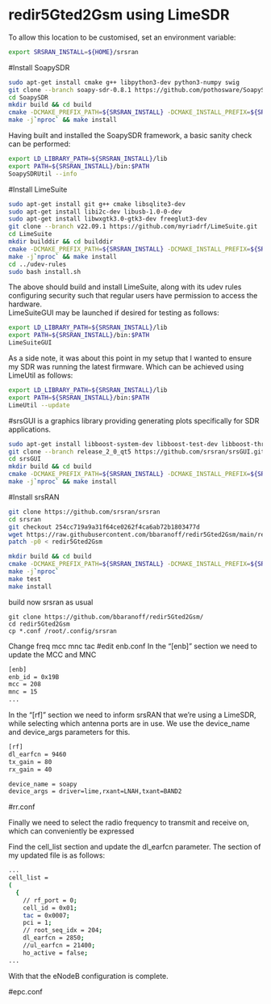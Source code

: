 # redir5Gted2Gsm using LimeSDR

To allow this location to be customised, set an environment variable:
```bash
export SRSRAN_INSTALL=${HOME}/srsran
```

#Install SoapySDR
```bash
sudo apt-get install cmake g++ libpython3-dev python3-numpy swig
git clone --branch soapy-sdr-0.8.1 https://github.com/pothosware/SoapySDR.git
cd SoapySDR
mkdir build && cd build
cmake -DCMAKE_PREFIX_PATH=${SRSRAN_INSTALL} -DCMAKE_INSTALL_PREFIX=${SRSRAN_INSTALL} ..
make -j`nproc` && make install
```

Having built and installed the SoapySDR framework, a basic sanity check can be performed:
````bash
export LD_LIBRARY_PATH=${SRSRAN_INSTALL}/lib
export PATH=${SRSRAN_INSTALL}/bin:$PATH
SoapySDRUtil --info
````
#Install LimeSuite

```bash
sudo apt-get install git g++ cmake libsqlite3-dev
sudo apt-get install libi2c-dev libusb-1.0-0-dev
sudo apt-get install libwxgtk3.0-gtk3-dev freeglut3-dev
git clone --branch v22.09.1 https://github.com/myriadrf/LimeSuite.git
cd LimeSuite
mkdir builddir && cd builddir
cmake -DCMAKE_PREFIX_PATH=${SRSRAN_INSTALL} -DCMAKE_INSTALL_PREFIX=${SRSRAN_INSTALL} ..
make -j`nproc` && make install
cd ../udev-rules
sudo bash install.sh
```
The above should build and install LimeSuite, along with its udev rules configuring security such that regular users have permission to access the hardware.
<br>
LimeSuiteGUI may be launched if desired for testing as follows:

```bash
export LD_LIBRARY_PATH=${SRSRAN_INSTALL}/lib
export PATH=${SRSRAN_INSTALL}/bin:$PATH
LimeSuiteGUI
```
As a side note, it was about this point in my setup that I wanted to ensure my SDR was running the latest firmware. Which can be achieved using LimeUtil as follows:

```bash
export LD_LIBRARY_PATH=${SRSRAN_INSTALL}/lib
export PATH=${SRSRAN_INSTALL}/bin:$PATH
LimeUtil --update
```

#srsGUI is a graphics library providing generating plots specifically for SDR applications.
```bash
sudo apt-get install libboost-system-dev libboost-test-dev libboost-thread-dev libqwt-qt5-dev qtbase5-dev
git clone --branch release_2_0_qt5 https://github.com/srsran/srsGUI.git
cd srsGUI
mkdir build && cd build
cmake -DCMAKE_PREFIX_PATH=${SRSRAN_INSTALL} -DCMAKE_INSTALL_PREFIX=${SRSRAN_INSTALL} ..
make -j`nproc` && make install
```

#Install srsRAN

```bash
git clone https://github.com/srsran/srsran
cd srsran
git checkout 254cc719a9a31f64ce0262f4ca6ab72b1803477d
wget https://raw.githubusercontent.com/bbaranoff/redir5Gted2Gsm/main/redir5Gted2Gsm.patch
patch -p0 < redir5Gted2Gsm

mkdir build && cd build
cmake -DCMAKE_PREFIX_PATH=${SRSRAN_INSTALL} -DCMAKE_INSTALL_PREFIX=${SRSRAN_INSTALL} -DUSE_LTE_RATES=ON ..
make -j`nproc`
make test
make install
```
build now srsran as usual
```
git clone https://github.com/bbaranoff/redir5Gted2Gsm/
cd redir5Gted2Gsm
cp *.conf /root/.config/srsran
```
Change freq mcc mnc tac
#edit enb.conf
In the “[enb]” section we need to update the MCC and MNC
```bash
[enb]
enb_id = 0x19B
mcc = 208
mnc = 15
...
```
In the “[rf]” section we need to inform srsRAN that we’re using a LimeSDR, while selecting which antenna ports are in use. We use the device_name and device_args parameters for this.
```bash
[rf]
dl_earfcn = 9460
tx_gain = 80
rx_gain = 40

device_name = soapy
device_args = driver=lime,rxant=LNAH,txant=BAND2
```
#rr.conf

Finally we need to select the radio frequency to transmit and receive on, which can conveniently be expressed

Find the cell_list section and update the dl_earfcn parameter. The section of my updated file is as follows:
```bash
...
cell_list =
(
  {
    // rf_port = 0;
    cell_id = 0x01;
    tac = 0x0007;
    pci = 1;
    // root_seq_idx = 204;
    dl_earfcn = 2850;
    //ul_earfcn = 21400;
    ho_active = false;
...
```
With that the eNodeB configuration is complete.

#epc.conf


